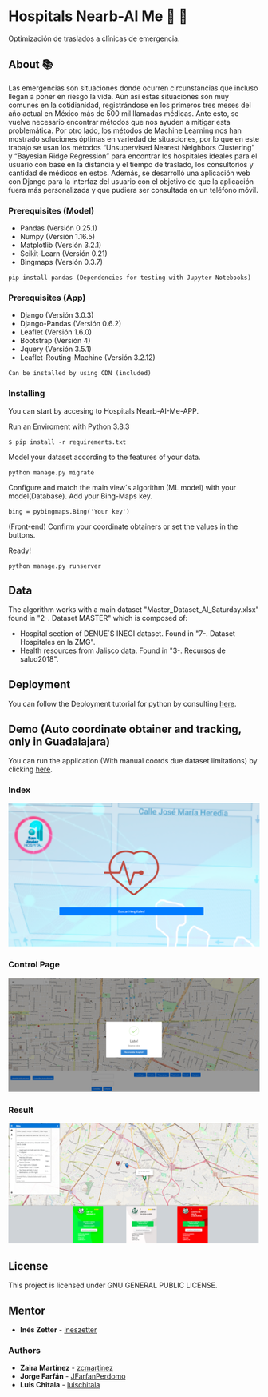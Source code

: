 # Hospitals Nearb-AI Me :hospital: :syringe:

Optimización de traslados a clínicas de emergencia.

## About :books:

Las emergencias son situaciones donde ocurren circunstancias que incluso llegan a poner en riesgo la vida. Aún así estas situaciones son muy comunes en la cotidianidad, registrándose en los primeros tres meses del año actual en México más de 500 mil llamadas médicas. Ante esto, se vuelve necesario encontrar métodos que nos ayuden a mitigar esta problemática. Por otro lado, los métodos de Machine Learning nos han mostrado soluciones óptimas en variedad de situaciones, por lo que en este trabajo se usan los métodos “Unsupervised Nearest Neighbors Clustering” y “Bayesian Ridge Regression” para encontrar los hospitales ideales para el usuario con base en la distancia y el tiempo de traslado, los consultorios y cantidad de médicos en estos. Además, se desarrolló una aplicación web con Django para la interfaz del usuario con el objetivo de que la aplicación fuera más personalizada y que pudiera ser consultada en un teléfono móvil. 

### Prerequisites (Model) 

* Pandas (Versión 0.25.1)
* Numpy (Versión 1.16.5)
* Matplotlib (Versión 3.2.1)
* Scikit-Learn (Versión 0.21)
* Bingmaps (Versión 0.3.7)

```
pip install pandas (Dependencies for testing with Jupyter Notebooks)
```

### Prerequisites (App)

* Django (Versión 3.0.3)
* Django-Pandas (Versión 0.6.2)
* Leaflet (Versión 1.6.0)
* Bootstrap (Versión 4)
* Jquery (Versión 3.5.1)
* Leaflet-Routing-Machine (Versión 3.2.12)



```
Can be installed by using CDN (included)
```

### Installing

You can start by accesing to Hospitals Nearb-AI-Me-APP.

Run an Enviroment with Python 3.8.3

```
$ pip install -r requirements.txt
```

Model your dataset according to the features of your data.

```
python manage.py migrate
```

Configure and match the main view´s algorithm (ML model) with your model(Database).
Add your Bing-Maps key.

```
bing = pybingmaps.Bing('Your key')

```
(Front-end) Confirm your coordinate obtainers or set the values in the buttons.

Ready!

```
python manage.py runserver
```

## Data

The algorithm works with a main dataset "Master_Dataset_AI_Saturday.xlsx" found in "2-. Dataset MASTER" which is composed of:

* Hospital section of DENUE´S INEGI dataset. Found in "7-. Dataset Hospitales en la ZMG".
* Health resources from Jalisco data. Found in "3-. Recursos de salud2018".



## Deployment

You can follow the Deployment tutorial for python by consulting [here](https://www.heroku.com/python).

## Demo (Auto coordinate obtainer and tracking, only in Guadalajara)

You can run the application (With manual coords due dataset limitations) by clicking [here](https://movilizate.herokuapp.com/).

### Index

![Index](https://github.com/luischitala/Hospitals-Nearb-AI-Me/blob/master/Model%20%26%20Data%20Saturdays%20AI%20-%20Equipo%202/Image-UI/Demo/index.PNG)

### Control Page

![Controls](https://github.com/luischitala/Hospitals-Nearb-AI-Me/blob/master/Model%20%26%20Data%20Saturdays%20AI%20-%20Equipo%202/Image-UI/Demo/controls.PNG)

### Result 

![Results](https://github.com/luischitala/Hospitals-Nearb-AI-Me/blob/master/Model%20%26%20Data%20Saturdays%20AI%20-%20Equipo%202/Image-UI/Demo/results.PNG)


## License

This project is licensed under GNU GENERAL PUBLIC LICENSE.



## Mentor

* **Inés Zetter** - [ineszetter](https://github.com/ineszetter)

### Authors

* **Zaira Martínez** - [zcmartinez](https://github.com/zcmartinez)
* **Jorge Farfán** -  [JFarfanPerdomo](https://github.com/JFarfanPerdomo)
* **Luis Chitala** -  [luischitala](https://github.com/luischitala)


